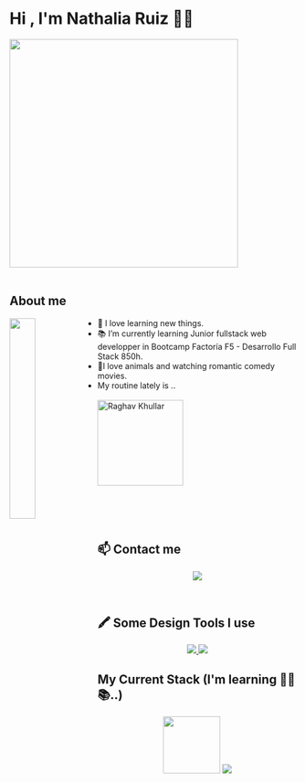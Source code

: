 # Hi , I'm Nathalia Ruiz 👩‍💻 

 <img src="https://user-images.githubusercontent.com/74038190/226190894-18e959ba-d458-4a94-ac44-790190f2a947.gif" width="400">
<br><br>
 

  
## About me
  <img width="30%" align="left" src="https://github.com/Anmol-Baranwal/Cool-GIFs-For-GitHub/assets/74038190/6f28d73e-0d7e-4a6c-8ddf-bb24b69a71c0" width="100">
  <ul>
    <li>👀 I love learning new things.</li>
    <li>📚 I’m currently learning Junior fullstack web developper in Bootcamp Factoría F5 - Desarrollo Full Stack 850h.</li>
    <li>💟I love animals and watching romantic comedy movies.</li>
    <li> 
      My routine lately is ..
      <br>
      <br>
      <img src="https://github.com/raghavk16/raghavk16/blob/master/giphy.webp" alt="Raghav Khullar" width="150" height="150" />
      <br>
      <br>
    </li>
  <ul/>
<br>
<br>

## :mailbox: Contact me

<p align="center">
  <a>
    <a href="mailto:nruizm98@gmail.com " target="blank"><img src="https://img.shields.io/badge/Gmail-D14836?style=for-the-badge&logo=gmail&logoColor=white" /> </a>
  </a>
</p>
<br>

## 🖍 Some Design Tools I use 
<p align="center">
  <a href="https://skillicons.dev">
    <img src="https://img.shields.io/badge/Figma-F24E1E?style=for-the-badge&logo=figma&logoColor=white" />
    <img src="https://img.shields.io/badge/Canva-%2300C4CC.svg?&style=for-the-badge&logo=Canva&logoColor=white" />  
  </a>
</p>

## My Current Stack (I'm learning 👩‍💻📚..)
<p align="center">
 <img src="https://user-images.githubusercontent.com/74038190/243199547-42077049-1939-493e-9a19-47ca5db36643.gif" width="100"/>
 <img src="https://skillicons.dev/icons?i=js,html,css,sass,bootstrap,tailwind,react,php,vscode,nodejs,postman,git)](https://skillicons.dev"/>
</p>
<!---
NathaRuiz/NathaRuiz is a ✨ special ✨ repository because its `README.md` (this file) appears on your GitHub profile.
You can click the Preview link to take a look at your changes.
--->
